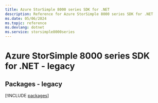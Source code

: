 ```yaml
---
title: Azure StorSimple 8000 series SDK for .NET
description: Reference for Azure StorSimple 8000 series SDK for .NET
ms.date: 05/06/2024
ms.topic: reference
ms.devlang: dotnet
ms.service: storsimple8000series
---
```

# Azure StorSimple 8000 series SDK for .NET - legacy
## Packages - legacy
[!INCLUDE [packages](storsimple-8000-series-index.md)]